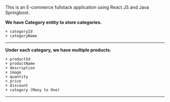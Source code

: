 This is an E-commerce fullstack application using React JS and Java Springboot.

**We have Category entity to store categories.**

    + categoryId
    + categoryName

<hr/>

**Under each category, we have multiple products.**

    + productId
    + productName
    + description
    + image
    + quantity
    + price
    + discount
    + category (Many to One)

<hr/>
